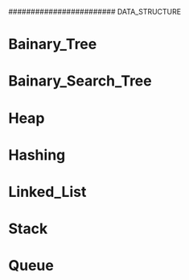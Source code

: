  ########################   DATA_STRUCTURE
 #   Bainary_Tree
 #    Bainary_Search_Tree
 # Heap
 # Hashing
 # Linked_List
 # Stack
 # Queue
